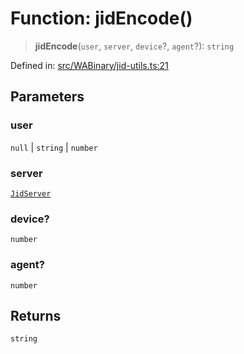 # Function: jidEncode()

> **jidEncode**(`user`, `server`, `device`?, `agent`?): `string`

Defined in: [src/WABinary/jid-utils.ts:21](https://github.com/Fokusdotid/Baileys/blob/3533fb5d5a1e97f0cc8384505a121b389a346518/src/WABinary/jid-utils.ts#L21)

## Parameters

### user

`null` | `string` | `number`

### server

[`JidServer`](../type-aliases/JidServer.md)

### device?

`number`

### agent?

`number`

## Returns

`string`
